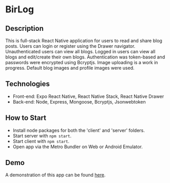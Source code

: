 # BirLog
## Description
This is full-stack React Native application for users to read and share blog posts. Users can login or register using the Drawer navigator. Unauthenticated users can view all blogs. Logged in users can view all blogs and edit/create their own blogs. Authentication was token-based and passwords were encrypted using Bcryptjs.
Image uploading is a work in progress. Default blog images and profile images were used.

## Technologies
- Front-end: Expo React Native, React Native Stack, React Native Drawer
- Back-end: Node, Express, Mongoose, Bcryptjs, Jsonwebtoken
## How to Start
- Install node packages for both the 'client' and 'server' folders.
- Start server with `npm start`.
- Start client with `npm start`.
- Open app via the Metro Bundler on Web or Android Emulator.

## Demo
A demonstration of this app can be found [here](https://streamable.com/wmyrk7).
